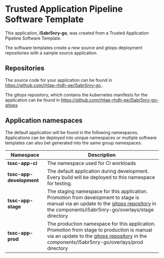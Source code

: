 # Trusted Application Pipeline Software Template

This application, **i5abr5nry-go**, was created from a Trusted Application Pipeline Software Template.

The software templates create a new source and gitops deployment repositories with a sample source application. 

## Repositories

The source code for your application can be found in [https://github.com/rhtap-rhdh-qe/i5abr5nry-go ](https://github.com/rhtap-rhdh-qe/i5abr5nry-go ).
 
The gitops repository, which contains the kubernetes manifests for the application can be found in 
[https://github.com/rhtap-rhdh-qe/i5abr5nry-go-gitops ](https://github.com/rhtap-rhdh-qe/i5abr5nry-go-gitops ) 

## Application namespaces 

The default application will be found in the following namespaces. Applications can be deployed into unique namespaces or multiple software templates can also bet generated into the same group namespaces.  

|  Namespace   |  Description   |  
| -------- | -------- |
| **tssc-app-ci** | The namespace used for CI workloads |
| **tssc-app-development** | The default application during development. Every build will be deployed to this namespace for testing. |
| **tssc-app-stage** | The staging namespace for this application. Promotion from development to stage is manual via an update to the [gitops repository](https://github.com/rhtap-rhdh-qe/i5abr5nry-go-gitops ) in the components/i5abr5nry-go/overlays/stage directory |
| **tssc-app-prod** | The production namespace for this application. Promotion from stage to production is manual via an update to the [gitops repository](https://github.com/rhtap-rhdh-qe/i5abr5nry-go-gitops ) in the components/i5abr5nry-go/overlays/prod directory |